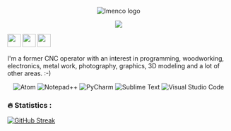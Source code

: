 <p align="center">
<img src="https://user-images.githubusercontent.com/12958670/218051332-5c1debb4-22de-44a4-a1d1-2ce46c9ac9b7.png" alt="Imenco logo">
</p>

<p align="center">
  <img src="https://media.giphy.com/media/7FrOU9tPbgAZtxV5mb/giphy-downsized-large.gif"/>
</p>

<img src="https://media.giphy.com/media/7FrOU9tPbgAZtxV5mb/giphy-downsized-large.gif" width="30px">
<img src="https://media.giphy.com/media/BUbMgQBShZOcMPohgn/giphy-downsized-large.gif" width="30px">
<img src="https://media.giphy.com/media/26tn33aiTi1jkl6H6/giphy.gif" width="30px">

I'm a former CNC operator with an interest in programming, woodworking, electronics, metal work, photography, graphics, 3D modeling and a lot of other areas. :-)


<p align="center">
<img alt="Atom" src="https://img.shields.io/badge/Atom-%2366595C.svg?style=for-the-badge&logo=atom&logoColor=white"/>
<img alt="Notepad++" src="https://img.shields.io/badge/Notepad++-90E59A.svg?style=for-the-badge&logo=notepad%2b%2b&logoColor=black"/>
<img alt="PyCharm" src="https://img.shields.io/badge/pycharm-143?style=for-the-badge&logo=pycharm&logoColor=black&color=black&labelColor=green"/>
<img alt="Sublime Text" src="https://img.shields.io/badge/sublime_text-%23575757.svg?style=for-the-badge&logo=sublime-text&logoColor=important"/>
<img alt="Visual Studio Code" src="https://img.shields.io/badge/Visual%20Studio%20Code-0078d7.svg?style=for-the-badge&logo=visual-studio-code&logoColor=white"/>
</p>


### :fire: Statistics :
[![GitHub Streak](https://github-readme-streak-stats.herokuapp.com?user=rune-osnes&theme=black-ice)](https://git.io/streak-stats)
<!-- [![GitHub Streak](http://github-readme-streak-stats.herokuapp.com?user=rune-osnes&theme=dark&background=000000)](https://git.io/streak-stats) -->
